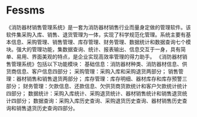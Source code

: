 # Fessms
 《消防器材销售管理系统》是一套为消防器材销售行业而量身定做的管理软件。该软件集采购入库、销售、退货管理为一体，实现了科学规范化管理。系统主要有基本信息、采购管理、销售管理、库存管理、财务管理、数据统计和数据查询七个模块。强大的管理功能，集数据查询、统计、报表输出、信息交互于一身，具有简单、易用、界面美观的特点，是企业实现高效率管理的得力助手。    《消防器材销售管理系统》包括以下功能模块：    基础信息：消防器材种类、消防器材信息、供货商信息、客户信息四部分；    采购管理：采购入库和采购退货两部分；     销售管理：器材销售和销售退货两部分；    库存管理：库存明细、器材库存和库存预警三部分；    财务管理：欠款信息、还款信息、欠供货商货款统计和客户欠款统计统计四部分；    数据统计：采购入库统计、采购退货统计、器材销售统计和销售退货统计四部分；    数据查询：采购入库历史查询、采购退货历史查询、器材销售历史查询和销售退货历史查询四部分。
